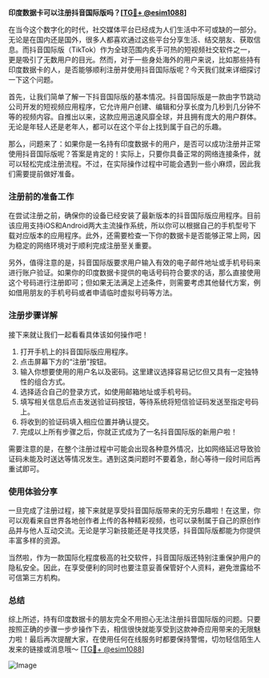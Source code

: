 **印度数据卡可以注册抖音国际版吗？[[TG💪+ @esim1088](https://t.me/s/esim1088)]**

在当今这个数字化的时代，社交媒体平台已经成为人们生活中不可或缺的一部分。无论是在国内还是国外，很多人都喜欢通过这些平台分享生活、结交朋友、获取信息。而抖音国际版（TikTok）作为全球范围内炙手可热的短视频社交软件之一，更是吸引了无数用户的目光。然而，对于一些身处海外的用户来说，比如那些持有印度数据卡的人，是否能够顺利注册并使用抖音国际版呢？今天我们就来详细探讨一下这个问题。

首先，让我们简单了解一下抖音国际版的基本情况。抖音国际版是一款由字节跳动公司开发的短视频应用程序，它允许用户创建、编辑和分享长度为几秒到几分钟不等的视频内容。自推出以来，这款应用迅速风靡全球，并且拥有庞大的用户群体。无论是年轻人还是老年人，都可以在这个平台上找到属于自己的乐趣。

那么，问题来了：如果你是一名持有印度数据卡的用户，是否可以成功注册并正常使用抖音国际版呢？答案是肯定的！实际上，只要你具备正常的网络连接条件，就可以轻松完成注册流程。不过，在实际操作过程中可能会遇到一些小麻烦，因此我们需要提前做好准备。

### 注册前的准备工作

在尝试注册之前，确保你的设备已经安装了最新版本的抖音国际版应用程序。目前该应用支持iOS和Android两大主流操作系统，所以你可以根据自己的手机型号下载对应版本的应用程序。此外，还需要检查一下你的数据卡是否能够正常上网，因为稳定的网络环境对于顺利完成注册至关重要。

另外，值得注意的是，抖音国际版要求用户输入有效的电子邮件地址或手机号码来进行账户验证。如果你的印度数据卡提供的电话号码符合要求的话，那么直接使用这个号码进行注册即可；但如果无法满足上述条件，则需要考虑其他替代方案，例如借用朋友的手机号码或者申请临时虚拟号码等方法。

### 注册步骤详解

接下来就让我们一起看看具体该如何操作吧！

1. 打开手机上的抖音国际版应用程序。
2. 点击屏幕下方的“注册”按钮。
3. 输入你想要使用的用户名以及密码。这里建议选择容易记忆但又具有一定独特性的组合方式。
4. 选择适合自己的登录方式，如使用邮箱地址或手机号码。
5. 填写相关信息后点击发送验证码按钮，等待系统将短信验证码发送至指定号码上。
6. 将收到的验证码填入相应位置并确认提交。
7. 完成以上所有步骤之后，你就正式成为了一名抖音国际版的新用户啦！

需要注意的是，在整个注册过程中可能会出现各种意外情况，比如网络延迟导致验证码未能及时送达等情况发生。遇到这类问题时不要着急，耐心等待一段时间后再重试即可。

### 使用体验分享

一旦完成了注册过程，接下来就是享受抖音国际版带来的无穷乐趣啦！在这里，你可以观看来自世界各地创作者上传的各种精彩视频，也可以录制属于自己的原创作品并与他人互动交流。无论是学习新技能还是寻找灵感，抖音国际版都能为你提供丰富多样的资源。

当然啦，作为一款国际化程度极高的社交软件，抖音国际版还特别注重保护用户的隐私安全。因此，在享受便利的同时也要注意妥善保管好个人资料，避免泄露给不可信第三方机构。

### 总结

综上所述，持有印度数据卡的朋友完全不用担心无法注册抖音国际版的问题。只要按照正确的步骤一步步操作下去，相信很快就能享受到这款神奇应用带来的无限魅力啦！最后再次提醒大家，在使用任何在线服务时都要保持警惕，切勿轻信陌生人发来的链接或消息哦～ [[TG💪+ @esim1088](https://t.me/s/esim1088)]

![Image](https://i.postimg.cc/4NQfJmqS/Snipaste-2025-05-13-00-14-12.png)
